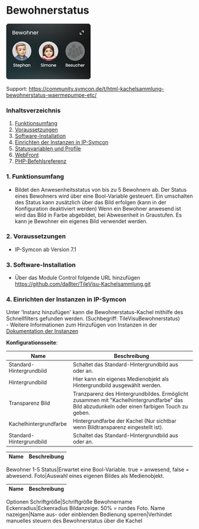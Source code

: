 # Bewohnerstatus
![Bewohnerstatus-Kachel](https://github.com/da8ter/images/blob/main/bewohner_status.jpg)

Support: https://community.symcon.de/t/html-kachelsammlung-bewohnerstatus-waermepumpe-etc/

### Inhaltsverzeichnis

1. [Funktionsumfang](#1-funktionsumfang)
2. [Voraussetzungen](#2-voraussetzungen)
3. [Software-Installation](#3-software-installation)
4. [Einrichten der Instanzen in IP-Symcon](#4-einrichten-der-instanzen-in-ip-symcon)
5. [Statusvariablen und Profile](#5-statusvariablen-und-profile)
6. [WebFront](#6-webfront)
7. [PHP-Befehlsreferenz](#7-php-befehlsreferenz)

### 1. Funktionsumfang

* Bildet den Anwesenheitsstatus von bis zu 5 Bewohnern ab. Der Status eines Bewohners wird über eine Bool-Variable gesteuert. Ein umschalten des Status kann zusätzlich über das Bild erfolgen (kann in der Konfiguration deaktiviert werden) Wenn ein Bewohner anwesend ist wird das Bild in Farbe abgebildet, bei Abwesenheit in Graustufen. Es kann je Bewohner ein eigenes Bild verwendet werden. 

### 2. Voraussetzungen

- IP-Symcon ab Version 7.1

### 3. Software-Installation

* Über das Module Control folgende URL hinzufügen
https://github.com/da8ter/TileVisu-Kachelsammlung.git


### 4. Einrichten der Instanzen in IP-Symcon

 Unter 'Instanz hinzufügen' kann die Bewohnerstatus-Kachel mithilfe des Schnellfilters gefunden werden. (Suchbegriff: TileVisuBewohnerstatus)  
	- Weitere Informationen zum Hinzufügen von Instanzen in der [Dokumentation der Instanzen](https://www.symcon.de/service/dokumentation/konzepte/instanzen/#Instanz_hinzufügen)

__Konfigurationsseite__:

Name     | Beschreibung
-------- | ------------------
Standard-Hintergrundbild|Schaltet das Standard-Hintergrundbild aus oder an.
Hintergrundbild|Hier kann ein eigenes Medienobjekt als Hintergrundbild ausgewählt werden.
Transparenz Bild|Tranzparenz des Hintergrundbildes. Ermöglicht zusammen mit "Kachelhintergrundfarbe" das Bild abzudunkeln oder einen farbigen Touch zu geben. 
Kachelhintergrundfarbe|Hintergrundfarbe der Kachel (Nur sichtbar wenn Bildtransparenz eingestellt ist).
Standard-Hintergrundbild|Schaltet das Standard-Hintergrundbild aus oder an.

Name     | Beschreibung
-------- | ------------------
Bewohner 1-5
Status|Erwartet eine Bool-Variable. true = anwesend, false = abwesend.
Foto|Auswahl eines eigenen Bildes als Medienobjekt.

Name     | Beschreibung
-------- | ------------------
Optionen
Schriftgröße|Schriftgröße Bewohnername
Eckenradius|Eckenradius Bildanzeige. 50% = rundes Foto.
Name nazeigen|Name aus- oder einblenden
Bedienung sperren|Verhindet manuelles steuern des Bewohnerstatus über die Kachel

